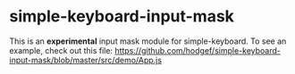 # simple-keyboard-input-mask

This is an **experimental** input mask module for simple-keyboard.
To see an example, check out this file:
https://github.com/hodgef/simple-keyboard-input-mask/blob/master/src/demo/App.js